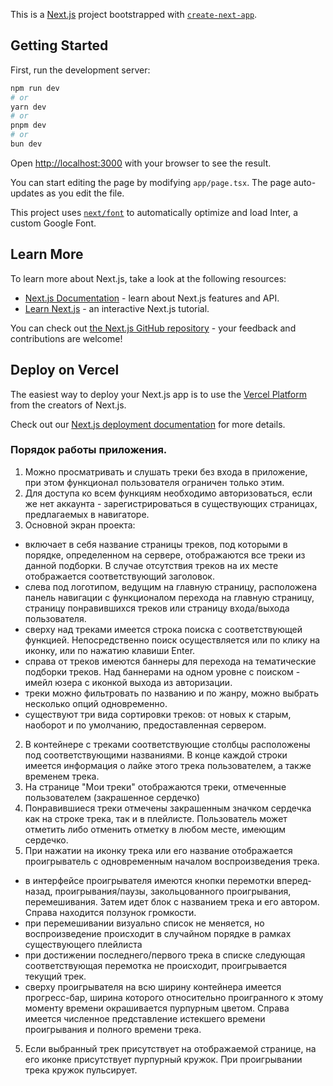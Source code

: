This is a [Next.js](https://nextjs.org/) project bootstrapped with
[`create-next-app`](https://github.com/vercel/next.js/tree/canary/packages/create-next-app).

## Getting Started

First, run the development server:

```bash
npm run dev
# or
yarn dev
# or
pnpm dev
# or
bun dev
```

Open [http://localhost:3000](http://localhost:3000) with your browser to see the
result.

You can start editing the page by modifying `app/page.tsx`. The page
auto-updates as you edit the file.

This project uses
[`next/font`](https://nextjs.org/docs/basic-features/font-optimization) to
automatically optimize and load Inter, a custom Google Font.

## Learn More

To learn more about Next.js, take a look at the following resources:

- [Next.js Documentation](https://nextjs.org/docs) - learn about Next.js
  features and API.
- [Learn Next.js](https://nextjs.org/learn) - an interactive Next.js tutorial.

You can check out
[the Next.js GitHub repository](https://github.com/vercel/next.js/) - your
feedback and contributions are welcome!

## Deploy on Vercel

The easiest way to deploy your Next.js app is to use the
[Vercel Platform](https://vercel.com/new?utm_medium=default-template&filter=next.js&utm_source=create-next-app&utm_campaign=create-next-app-readme)
from the creators of Next.js.

Check out our
[Next.js deployment documentation](https://nextjs.org/docs/deployment) for more
details.

### Порядок работы приложения.

1.  Можно просматривать и слушать треки без входа в приложение, при этом
    функционал пользователя ограничен только этим.
2.  Для доступа ко всем функциям необходимо авторизоваться, если же нет
    аккаунта - зарегистрироваться в существующих страницах, предлагаемых в
    навигаторе.
3.  Основной экран проекта:

- включает в себя название страницы треков, под которыми в порядке, определенном
  на сервере, отображаются все треки из данной подборки. В случае отсутствия
  треков на их месте отображается соответствующий заголовок.
- слева под логотипом, ведущим на главную страницу, расположена панель навигации
  с функционалом перехода на главную страницу, страницу понравившихся треков или
  страницу входа/выхода пользователя.
- сверху над треками имеется строка поиска с соответствующей функцией.
  Непосредственно поиск осуществляется или по клику на иконку, или по нажатию
  клавиши Enter.
- справа от треков имеются баннеры для перехода на тематические подборки треков.
  Над баннерами на одном уровне с поиском - имейл юзера с иконкой выхода из
  авторизации.
- треки можно фильтровать по названию и по жанру, можно выбрать несколько опций
  одновременно.
- существуют три вида сортировки треков: от новых к старым, наоборот и по
  умолчанию, предоставленная сервером.

2. В контейнере с треками соответствующие столбцы расположены под
   соответствующими названиями. В конце каждой строки имеется информация о лайке
   этого трека пользователем, а также временем трека.
3. На странице "Мои треки" отображаются треки, отмеченные пользователем
   (закрашенное сердечко)
4. Понравившиеся треки отмечены закрашенным значком сердечка как на строке
   трека, так и в плейлисте. Пользователь может отметить либо отменить отметку в
   любом месте, имеющим сердечко.
5. При нажатии на иконку трека или его название отображается проигрыватель с
   одновременным началом воспроизведения трека.

- в интерфейсе проигрывателя имеются кнопки перемотки вперед-назад,
  проигрывания/паузы, закольцованного проигрывания, перемешивания. Затем идет
  блок с названием трека и его автором. Справа находится ползунок громкости.
- при перемешивании визуально список не меняется, но воспроизведение происходит
  в случайном порядке в рамках существующего плейлиста
- при достижении последнего/первого трека в списке следующая соответствующая
  перемотка не происходит, проигрывается текущий трек.
- сверху проигрывателя на всю ширину контейнера имеется прогресс-бар, ширина
  которого относительно проигранного к этому моменту времени окрашивается
  пурпурным цветом. Справа имеется численное представление истекшего времени
  проигрывания и полного времени трека.

5. Если выбранный трек присутствует на отображаемой странице, на его иконке
   присутствует пурпурный кружок. При проигрывании трека кружок пульсирует.
